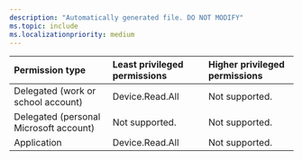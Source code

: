 ```yaml
---
description: "Automatically generated file. DO NOT MODIFY"
ms.topic: include
ms.localizationpriority: medium
---
```


|Permission type|Least privileged permissions|Higher privileged permissions|
|:---|:---|:---|
|Delegated (work or school account)|Device.Read.All|Not supported.|
|Delegated (personal Microsoft account)|Not supported.|Not supported.|
|Application|Device.Read.All|Not supported.|

